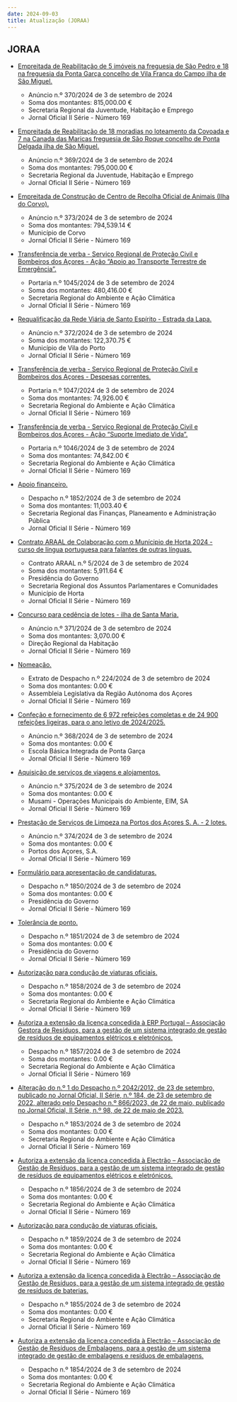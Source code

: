 ```yaml
---
date: 2024-09-03
title: Atualização (JORAA)
---
```

## JORAA

* [Empreitada de Reabilitação de 5 imóveis na freguesia de São Pedro e 18 na freguesia da Ponta Garça concelho de Vila Franca do Campo ilha de São Miguel.](https://jo.azores.gov.pt/#/ato/e75dd417-ed2c-44f8-a1a0-86c8cd90d553)
  * Anúncio n.º 370/2024 de 3 de setembro de 2024
  * Soma dos montantes: 815,000.00 €
  * Secretaria Regional da Juventude, Habitação e Emprego
  * Jornal Oficial II Série - Número 169

* [Empreitada de Reabilitação de 18 moradias no loteamento da Covoada e 7 na Canada das Maricas freguesia de São Roque concelho de Ponta Delgada ilha de São Miguel.](https://jo.azores.gov.pt/#/ato/bbf8a705-1a5b-4703-9875-a590bcce852b)
  * Anúncio n.º 369/2024 de 3 de setembro de 2024
  * Soma dos montantes: 795,000.00 €
  * Secretaria Regional da Juventude, Habitação e Emprego
  * Jornal Oficial II Série - Número 169

* [Empreitada de Construção de Centro de Recolha Oficial de Animais (Ilha do Corvo).](https://jo.azores.gov.pt/#/ato/c2a3a386-6b7f-43e0-a969-a8eebe2f4ace)
  * Anúncio n.º 373/2024 de 3 de setembro de 2024
  * Soma dos montantes: 794,539.14 €
  * Município de Corvo
  * Jornal Oficial II Série - Número 169

* [Transferência de verba - Serviço Regional de Proteção Civil e Bombeiros dos Açores - Ação “Apoio ao Transporte Terrestre de Emergência”.](https://jo.azores.gov.pt/#/ato/f7da4ee1-3b7c-42b0-a2f8-28bf038890a7)
  * Portaria n.º 1045/2024 de 3 de setembro de 2024
  * Soma dos montantes: 480,416.00 €
  * Secretaria Regional do Ambiente e Ação Climática
  * Jornal Oficial II Série - Número 169

* [Requalificação da Rede Viária de Santo Espírito - Estrada da Lapa.](https://jo.azores.gov.pt/#/ato/f9e46d3f-1696-45ef-b375-5814eefb275b)
  * Anúncio n.º 372/2024 de 3 de setembro de 2024
  * Soma dos montantes: 122,370.75 €
  * Município de Vila do Porto
  * Jornal Oficial II Série - Número 169

* [Transferência de verba - Serviço Regional de Proteção Civil e Bombeiros dos Açores - Despesas correntes.](https://jo.azores.gov.pt/#/ato/9910356b-9fe8-461e-8487-083ed43c6529)
  * Portaria n.º 1047/2024 de 3 de setembro de 2024
  * Soma dos montantes: 74,926.00 €
  * Secretaria Regional do Ambiente e Ação Climática
  * Jornal Oficial II Série - Número 169

* [Transferência de verba - Serviço Regional de Proteção Civil e Bombeiros dos Açores - Ação “Suporte Imediato de Vida”.](https://jo.azores.gov.pt/#/ato/9bf43c5c-711a-4d75-840d-2b33e9a07ce2)
  * Portaria n.º 1046/2024 de 3 de setembro de 2024
  * Soma dos montantes: 74,842.00 €
  * Secretaria Regional do Ambiente e Ação Climática
  * Jornal Oficial II Série - Número 169

* [Apoio financeiro.](https://jo.azores.gov.pt/#/ato/66714034-54f0-4880-a99f-af8170cef32a)
  * Despacho n.º 1852/2024 de 3 de setembro de 2024
  * Soma dos montantes: 11,003.40 €
  * Secretaria Regional das Finanças, Planeamento e Administração Pública
  * Jornal Oficial II Série - Número 169

* [Contrato ARAAL de Colaboração com o Munícipio de Horta 2024 -  curso de língua portuguesa para falantes de outras línguas.](https://jo.azores.gov.pt/#/ato/a4062665-3218-4d91-a196-0f0fbf773bf8)
  * Contrato ARAAL n.º 5/2024 de 3 de setembro de 2024
  * Soma dos montantes: 5,911.64 €
  * Presidência do Governo
  * Secretaria Regional dos Assuntos Parlamentares e Comunidades
  * Município de Horta
  * Jornal Oficial II Série - Número 169

* [Concurso para cedência de lotes - ilha de Santa Maria.](https://jo.azores.gov.pt/#/ato/cea77fe1-e8af-4929-bda5-e6b2844cdf50)
  * Anúncio n.º 371/2024 de 3 de setembro de 2024
  * Soma dos montantes: 3,070.00 €
  * Direção Regional da Habitação
  * Jornal Oficial II Série - Número 169

* [Nomeação.](https://jo.azores.gov.pt/#/ato/154b9213-d870-460f-97a9-68d2bb4e45e0)
  * Extrato de Despacho n.º 224/2024 de 3 de setembro de 2024
  * Soma dos montantes: 0.00 €
  * Assembleia Legislativa da Região Autónoma dos Açores
  * Jornal Oficial II Série - Número 169

* [Confeção e fornecimento de 6 972 refeições completas e de 24 900 refeições ligeiras, para o ano letivo de 2024/2025.](https://jo.azores.gov.pt/#/ato/6a625709-b4a5-4ef4-8d78-8acab27c18db)
  * Anúncio n.º 368/2024 de 3 de setembro de 2024
  * Soma dos montantes: 0.00 €
  * Escola Básica Integrada de Ponta Garça
  * Jornal Oficial II Série - Número 169

* [Aquisição de serviços de viagens e alojamentos.](https://jo.azores.gov.pt/#/ato/ba6e92f3-8056-4001-880f-aaabef84e378)
  * Anúncio n.º 375/2024 de 3 de setembro de 2024
  * Soma dos montantes: 0.00 €
  * Musami - Operações Municipais do Ambiente, EIM, SA
  * Jornal Oficial II Série - Número 169

* [Prestação de Serviços de Limpeza na Portos dos Açores S. A. - 2 lotes.](https://jo.azores.gov.pt/#/ato/7a90d61b-9d7a-445f-afdb-f1029b2cc600)
  * Anúncio n.º 374/2024 de 3 de setembro de 2024
  * Soma dos montantes: 0.00 €
  * Portos dos Açores, S.A.
  * Jornal Oficial II Série - Número 169

* [Formulário para apresentação de candidaturas.](https://jo.azores.gov.pt/#/ato/0e0541ba-7262-4b09-930d-02b75eabd95b)
  * Despacho n.º 1850/2024 de 3 de setembro de 2024
  * Soma dos montantes: 0.00 €
  * Presidência do Governo
  * Jornal Oficial II Série - Número 169

* [Tolerância de ponto.](https://jo.azores.gov.pt/#/ato/36a74fcb-b1b5-4b8c-93f2-919b642cae9e)
  * Despacho n.º 1851/2024 de 3 de setembro de 2024
  * Soma dos montantes: 0.00 €
  * Presidência do Governo
  * Jornal Oficial II Série - Número 169

* [Autorização para condução de viaturas oficiais.](https://jo.azores.gov.pt/#/ato/0588c166-9896-4755-9ef2-3d7e0ee61c2e)
  * Despacho n.º 1858/2024 de 3 de setembro de 2024
  * Soma dos montantes: 0.00 €
  * Secretaria Regional do Ambiente e Ação Climática
  * Jornal Oficial II Série - Número 169

* [Autoriza a extensão da licença concedida à ERP Portugal – Associação Gestora de Resíduos, para a gestão de um sistema integrado de gestão de resíduos de equipamentos elétricos e eletrónicos.](https://jo.azores.gov.pt/#/ato/e19041f5-fc64-42ab-a318-8262c1d0f27a)
  * Despacho n.º 1857/2024 de 3 de setembro de 2024
  * Soma dos montantes: 0.00 €
  * Secretaria Regional do Ambiente e Ação Climática
  * Jornal Oficial II Série - Número 169

* [Alteração do n.º 1 do Despacho n.º 2042/2012, de 23 de setembro, publicado no Jornal Oficial, II Série, n.º 184, de 23 de setembro de 2022, alterado pelo Despacho n.º 866/2023, de 22 de maio, publicado no Jornal Oficial, II Série, n.º 98, de 22 de maio de 2023.](https://jo.azores.gov.pt/#/ato/6806c1e6-61a7-4e89-bc1a-620b5b0c07ac)
  * Despacho n.º 1853/2024 de 3 de setembro de 2024
  * Soma dos montantes: 0.00 €
  * Secretaria Regional do Ambiente e Ação Climática
  * Jornal Oficial II Série - Número 169

* [Autoriza a extensão da licença concedida à Electrão – Associação de Gestão de Resíduos, para a gestão de um sistema integrado de gestão de resíduos de equipamentos elétricos e eletrónicos.](https://jo.azores.gov.pt/#/ato/2796b462-73ba-429f-b5b7-942934d4d024)
  * Despacho n.º 1856/2024 de 3 de setembro de 2024
  * Soma dos montantes: 0.00 €
  * Secretaria Regional do Ambiente e Ação Climática
  * Jornal Oficial II Série - Número 169

* [Autorização para condução de viaturas oficiais.](https://jo.azores.gov.pt/#/ato/9b248ade-a7da-465a-a797-940e1a47102b)
  * Despacho n.º 1859/2024 de 3 de setembro de 2024
  * Soma dos montantes: 0.00 €
  * Secretaria Regional do Ambiente e Ação Climática
  * Jornal Oficial II Série - Número 169

* [Autoriza a extensão da licença concedida à Electrão – Associação de Gestão de Resíduos, para a gestão de um sistema integrado de gestão de resíduos de baterias.](https://jo.azores.gov.pt/#/ato/18056c05-2ce7-4790-9966-9df6dc633e2d)
  * Despacho n.º 1855/2024 de 3 de setembro de 2024
  * Soma dos montantes: 0.00 €
  * Secretaria Regional do Ambiente e Ação Climática
  * Jornal Oficial II Série - Número 169

* [Autoriza a extensão da licença concedida à Electrão – Associação de Gestão de Resíduos de Embalagens, para a gestão de um sistema integrado de gestão de embalagens e resíduos de embalagens.](https://jo.azores.gov.pt/#/ato/14575f12-9406-49bb-ae9e-dd060b91a916)
  * Despacho n.º 1854/2024 de 3 de setembro de 2024
  * Soma dos montantes: 0.00 €
  * Secretaria Regional do Ambiente e Ação Climática
  * Jornal Oficial II Série - Número 169
